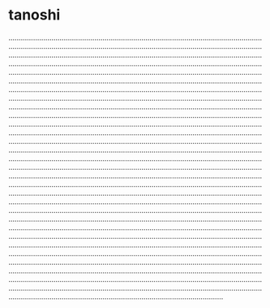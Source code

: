 # tanoshi

.................................................................................................................................................................................................................................................................................................................................................................................................................................................................................................................................................................................................................................................................................................................................................................................................................................................................................................................................................................................................................................................................................................................................................................................................................................................................................................................................................................................................................................................................................................................................................................................................................................................................................................................................................................................................................................................................................................................................................................................................................................................................................................................................................................................................................................................................................................................................................................................................................................................................................................................................................................................................................................................................................................................................................................................................................................................................................................................................................................................................................................................................................................................................................................................................................................................................................................................................................................................................................................................................................................................................................................................................................................................................................................................................................................................................................................................................................................................................................................................